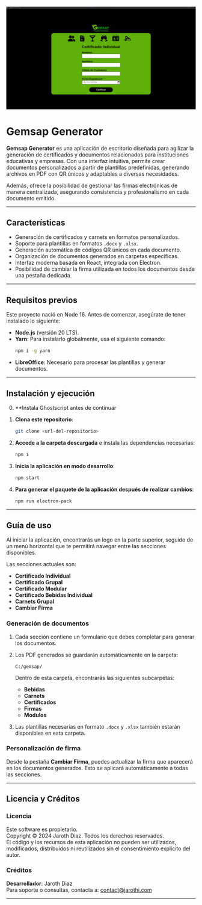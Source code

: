 ![Pantalla Principal](vistazo.png)
# Gemsap Generator

**Gemsap Generator** es una aplicación de escritorio diseñada para agilizar la generación de certificados y documentos relacionados para instituciones educativas y empresas. Con una interfaz intuitiva, permite crear documentos personalizados a partir de plantillas predefinidas, generando archivos en PDF con QR únicos y adaptables a diversas necesidades.  

Además, ofrece la posibilidad de gestionar las firmas electrónicas de manera centralizada, asegurando consistencia y profesionalismo en cada documento emitido.

---

## Características

- Generación de certificados y carnets en formatos personalizados.
- Soporte para plantillas en formatos `.docx` y `.xlsx`.
- Generación automática de códigos QR únicos en cada documento.
- Organización de documentos generados en carpetas específicas.
- Interfaz moderna basada en React, integrada con Electron.
- Posibilidad de cambiar la firma utilizada en todos los documentos desde una pestaña dedicada.

---

## Requisitos previos
Este proyecto nació en Node 16.
Antes de comenzar, asegúrate de tener instalado lo siguiente:

- **Node.js** (versión 20 LTS).
- **Yarn**: Para instalarlo globalmente, usa el siguiente comando:  
  ```bash
  npm i -g yarn
  ```
- **LibreOffice**: Necesario para procesar las plantillas y generar documentos.

---

## Instalación y ejecución
0. **Instala Ghostscript antes de continuar
1. **Clona este repositorio**:
   ```bash
   git clone <url-del-repositorio>
   ```

2. **Accede a la carpeta descargada** e instala las dependencias necesarias:
   ```bash
   npm i
   ```

3. **Inicia la aplicación en modo desarrollo**:
   ```bash
   npm start
   ```

4. **Para generar el paquete de la aplicación después de realizar cambios**:
   ```bash
   npm run electron-pack
   ```

---

## Guía de uso

Al iniciar la aplicación, encontrarás un logo en la parte superior, seguido de un menú horizontal que te permitirá navegar entre las secciones disponibles.  

Las secciones actuales son:  

- **Certificado Individual**  
- **Certificado Grupal**  
- **Certificado Modular**  
- **Certificado Bebidas Individual**  
- **Carnets Grupal**  
- **Cambiar Firma**  

### Generación de documentos  
1. Cada sección contiene un formulario que debes completar para generar los documentos.  
2. Los PDF generados se guardarán automáticamente en la carpeta:  
   ```plaintext
   C:/gemsap/
   ```
   Dentro de esta carpeta, encontrarás las siguientes subcarpetas:  
   - **Bebidas**  
   - **Carnets**  
   - **Certificados**  
   - **Firmas**  
   - **Modulos**  

3. Las plantillas necesarias en formato `.docx` y `.xlsx` también estarán disponibles en esta carpeta.

### Personalización de firma  
Desde la pestaña **Cambiar Firma**, puedes actualizar la firma que aparecerá en los documentos generados. Esto se aplicará automáticamente a todas las secciones.

---

## Licencia y Créditos

### Licencia  
Este software es propietario.  
Copyright © 2024 Jaroth Diaz. Todos los derechos reservados.  
El código y los recursos de esta aplicación no pueden ser utilizados, modificados, distribuidos ni reutilizados sin el consentimiento explícito del autor.  

### Créditos  
**Desarrollador**: Jaroth Diaz  
Para soporte o consultas, contacta a: [contact@jarothi.com](mailto:contact@jarothi.com)

---
